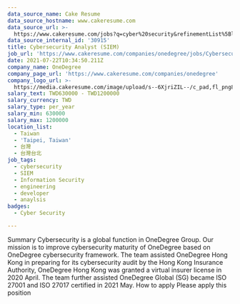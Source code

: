```yaml
---
data_source_name: Cake Resume
data_source_hostname: www.cakeresume.com
data_source_url: >-
  https://www.cakeresume.com/jobs?q=cyber%20security&refinementList%5Blang_name%5D%5B0%5D=English&refinementList%5Bsalary_type%5D=per_year&range%5Bsalary_range%5D%5Bmin%5D=1000000
data_source_internal_id: '30915'
title: Cybersecurity Analyst (SIEM)
job_url: 'https://www.cakeresume.com/companies/onedegree/jobs/Cybersecurity-Analyst-SIEM'
date: 2021-07-22T10:34:50.211Z
company_name: OneDegree
company_page_url: 'https://www.cakeresume.com/companies/onedegree'
company_logo_url: >-
  https://media.cakeresume.com/image/upload/s--6XjriZIL--/c_pad,fl_png8,h_200,w_200/v1642045226/dn9ctblwuesbjr2edfkx.png
salary_text: TWD630000 - TWD1200000
salary_currency: TWD
salary_type: per_year
salary_min: 630000
salary_max: 1200000
location_list:
  - Taiwan
  - 'Taipei, Taiwan'
  - 台灣
  - 台灣台北
job_tags:
  - cybersecurity
  - SIEM
  - Information Security
  - engineering
  - developer
  - anaylsis
badges:
  - Cyber Security

---
```


Summary Cybersecurity is a global function in OneDegree Group. Our mission is to improve cybersecurity maturity of OneDegree based on OneDegree cybersecurity framework. The team assisted OneDegree Hong Kong in preparing for its cybersecurity audit by the Hong Kong Insurance Authority, OneDegree Hong Kong was granted a virtual insurer license in 2020 April. The team further assisted OneDegree Global (SG) became ISO 27001 and ISO 27017 certified in 2021 May. How to apply Please apply this position